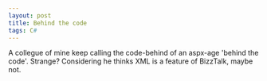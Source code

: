 ```yaml
---
layout: post
title: Behind the code
tags: C#
---
```


A collegue of mine keep calling the code-behind of an aspx-age 'behind the code'. Strange? Considering he thinks XML is a feature of BizzTalk, maybe not. 